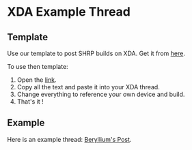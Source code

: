 # XDA Example Thread

## Template

Use our template to post SHRP builds on XDA. Get it from [here](https://github.com/SHRP/xda_template/raw/master/SHRP_xda_template.txt).

To use then template:

1. Open the [link](https://github.com/SHRP/xda_template/raw/master/SHRP_xda_template.txt).
2. Copy all the text and paste it into your XDA thread.
3. Change everything to reference your own device and build.
4. That's it !

## Example

Here is an example thread:  [Beryllium's Post](https://forum.xda-developers.com/poco-f1/development/recovery-skyhawk-recovery-project-t3905564).
